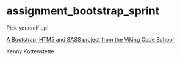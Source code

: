 assignment_bootstrap_sprint
===========================

Pick yourself up!

[A Bootstrap, HTM5 and SASS project from the Viking Code School](http://www.vikingcodeschool.com)


Kenny Kottenstette

    